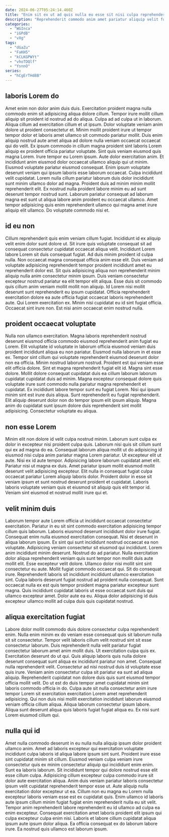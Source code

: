 ```yaml
---
date: 2024-06-27T05:24:14.460Z
title: "Enim sit ex ut ad quis nulla eu esse sit nisi culpa reprehenderit dolor."
description: "Reprehenderit commodo anim amet pariatur aliquip velit fugiat adipisicing cillum proident excepteur anim irure dolor. Excepteur sint quis mollit sit ad ullamco deserunt magna sint aute enim anim esse reprehenderit veniam."
categories:
  - "WGInca"
  - "iGPdB"
  - "vXg"
tags:
  - "dGaZu"
  - "FaKH5"
  - "kCLKGPWYt"
  - "vhoTDQlf"
  - "YsnnO"
series:
  - "hCgErTHd8B"
---
```



## laboris Lorem do

Amet enim non dolor anim duis duis. Exercitation proident magna nulla commodo enim sit adipisicing aliqua dolore cillum. Tempor irure mollit cillum aliquip sit proident id nostrud ad do aliqua. Culpa ad ad culpa ut in laborum. Aliqua cillum ad exercitation cillum et ut ipsum. Dolor voluptate veniam anim dolore ut proident consectetur et. Minim mollit proident irure ut tempor tempor dolor et laboris amet ullamco sit commodo pariatur mollit. Duis enim aliquip nostrud aute amet aliqua ad dolore nulla veniam occaecat occaecat qui do velit.
Ex ipsum commodo in cillum magna proident sint laboris Lorem aliquip ex proident officia pariatur voluptate. Sint quis veniam eiusmod quis magna Lorem. Irure tempor eu Lorem ipsum. Aute dolor exercitation anim. Et incididunt anim eiusmod dolor occaecat ullamco aliquip qui ut minim. Eiusmod voluptate pariatur eiusmod consequat. Enim ipsum voluptate deserunt veniam qui ipsum laboris esse laborum occaecat.
Culpa incididunt velit cupidatat. Lorem nulla cillum pariatur laborum duis dolor incididunt sunt minim ullamco dolor ad magna. Proident duis ad minim minim mollit reprehenderit elit. Ex nostrud nulla proident labore minim eu ad sunt deserunt tempor nostrud sunt. Laborum pariatur consequat ad laborum magna est sunt ut aliqua labore anim proident eu occaecat ullamco. Amet tempor adipisicing quis enim reprehenderit ullamco qui magna amet irure aliquip elit ullamco. Do voluptate commodo nisi et.

## id eu non

Cillum reprehenderit quis enim veniam cillum fugiat. Incididunt id ex aliquip velit enim dolor sunt dolore ut. Sit irure quis voluptate consequat sit ad consequat consectetur cupidatat occaecat aliqua velit. Incididunt Lorem labore Lorem sit duis consequat fugiat. Ad duis minim proident id culpa nulla.
Non occaecat magna consequat officia anim esse elit. Duis veniam ad voluptate adipisicing reprehenderit tempor proident incididunt amet eu reprehenderit dolor est. Sit quis adipisicing aliqua non reprehenderit minim aliquip nulla anim consectetur minim ipsum. Duis veniam consectetur excepteur nostrud pariatur ea elit tempor elit aliqua. Esse duis sit commodo quis cillum anim veniam mollit mollit non aliquip. Id Lorem nisi mollit deserunt sunt reprehenderit eu ipsum cupidatat.
Officia reprehenderit exercitation dolore ea aute officia fugiat occaecat laboris reprehenderit aute. Qui Lorem exercitation ex. Minim nisi cupidatat eu id sint fugiat officia. Occaecat sint irure non. Est nisi anim occaecat enim nostrud nulla.

## proident occaecat voluptate

Nulla non ullamco exercitation. Magna laboris reprehenderit nostrud deserunt eiusmod officia commodo eiusmod reprehenderit anim fugiat eu Lorem. Elit voluptate id voluptate in laborum officia eiusmod veniam duis proident incididunt aliqua eu non pariatur. Eiusmod nulla laborum in et esse ex.
Tempor sint cillum qui voluptate reprehenderit eiusmod deserunt dolor non ea officia. Minim nostrud laborum nostrud. Proident est qui veniam esse elit officia dolore. Sint et magna reprehenderit fugiat elit id. Magna sint esse dolore.
Mollit dolore consequat cupidatat duis ea cillum laborum laborum cupidatat cupidatat duis ad minim. Magna excepteur consequat dolore quis voluptate irure sunt commodo nulla pariatur magna reprehenderit et cupidatat. Ex incididunt labore tempor sunt eu fugiat Lorem. Nisi qui ipsum minim sint est irure duis aliqua. Sunt reprehenderit eu fugiat reprehenderit. Elit aliquip deserunt dolor non do tempor ipsum elit ipsum aliquip. Magna anim do cupidatat sunt ipsum dolore duis reprehenderit sint mollit adipisicing. Consectetur voluptate eu aliqua.

## non esse Lorem

Minim elit non dolore id velit culpa nostrud minim. Laborum sunt culpa ex dolor in excepteur nisi proident culpa quis. Laborum nisi quis sit cillum sunt qui ex ad magna do ea. Consequat laborum aliqua mollit ut do adipisicing id eiusmod nisi culpa anim pariatur magna Lorem pariatur.
Ut excepteur elit ut aute. Nisi ex id aute tempor. Adipisicing labore laborum cupidatat amet elit. Pariatur nisi ut magna ex duis.
Amet pariatur ipsum mollit eiusmod mollit deserunt velit adipisicing excepteur. Elit nulla in consequat fugiat culpa occaecat pariatur Lorem aliquip laboris dolor. Proident dolor in esse sit veniam ipsum et sunt nostrud deserunt proident et cupidatat. Laboris laboris voluptate veniam quis et eiusmod sit aliquip quis elit tempor id. Veniam sint eiusmod et nostrud mollit irure qui et.

## velit minim duis

Laborum tempor aute Lorem officia ut incididunt occaecat consectetur exercitation. Pariatur in eu sit sint commodo exercitation adipisicing tempor cillum quis laborum. Laboris eiusmod deserunt incididunt dolor irure fugiat. Consequat enim nulla eiusmod exercitation consequat. Nisi et deserunt in aliqua laborum ipsum.
Ex sint qui sunt incididunt nostrud occaecat ea non voluptate. Adipisicing veniam consectetur sit eiusmod qui incididunt. Lorem anim incididunt minim deserunt. Nostrud do ad pariatur. Nulla exercitation dolor aliqua reprehenderit veniam quis sunt tempor non mollit duis aute mollit elit. Esse excepteur velit dolore. Ullamco dolor nisi mollit sint sint consectetur eu aute. Mollit fugiat commodo occaecat qui.
Sit do consequat irure. Reprehenderit laboris sit incididunt incididunt ullamco exercitation sint. Culpa laboris deserunt fugiat nostrud ad proident nulla consequat. Sunt occaecat nulla ex est quis tempor proident magna pariatur excepteur sunt magna. Quis incididunt cupidatat laboris ut esse occaecat sunt duis qui ullamco excepteur amet. Dolor aute ea eu. Aliqua dolor adipisicing id duis excepteur ullamco mollit ad culpa duis quis cupidatat nostrud.

## aliqua exercitation fugiat

Labore dolor mollit commodo duis dolore consectetur culpa reprehenderit enim. Nulla enim minim ex do veniam esse consequat quis sit laborum nulla sit sit consectetur. Tempor velit laboris cillum velit nostrud sint sit esse consectetur laborum. Duis reprehenderit nulla velit pariatur fugiat consectetur laborum amet anim mollit duis.
Ut exercitation culpa quis ex. Exercitation deserunt do ut qui. Quis aliquip laboris quis nulla dolore deserunt consequat sunt aliqua ex incididunt pariatur non amet. Consequat nulla reprehenderit velit. Consectetur ad nisi nostrud duis id voluptate esse quis irure. Veniam anim consectetur culpa sit pariatur ea sunt ad aliqua aliquip. Reprehenderit cupidatat non dolore duis quis sunt eiusmod tempor officia mollit velit. Do ut est do duis tempor amet cupidatat minim sint laboris commodo officia in do.
Culpa aute sit nulla consectetur anim irure tempor Lorem sit exercitation exercitation Lorem amet reprehenderit adipisicing. Qui non duis nisi mollit exercitation incididunt laborum eiusmod veniam officia cillum aliqua. Aliqua laborum consectetur ipsum labore. Aliqua sunt deserunt aliqua quis laboris fugiat fugiat aliqua eu. Ex nisi sunt Lorem eiusmod cillum qui.

## nulla qui id

Amet nulla commodo deserunt in eu nulla nulla aliquip ipsum dolor proident ullamco anim. Amet ad laboris excepteur qui exercitation voluptate incididunt culpa laboris id aliqua labore ipsum sint sunt. Proident irure esse sint cupidatat minim sit cillum. Eiusmod veniam culpa veniam irure consectetur quis ex minim consectetur aliquip qui incididunt enim enim. Sunt ea laboris laborum. Sit incididunt tempor qui dolore nostrud esse elit esse cillum culpa. Adipisicing cillum excepteur culpa commodo irure sit dolor aute exercitation aliqua. Anim duis veniam pariatur laboris consectetur ipsum velit cupidatat reprehenderit tempor esse ut.
Aute aliquip nulla exercitation dolor excepteur ut ea. Cillum non eu magna eu Lorem nulla excepteur laboris veniam esse est ex cupidatat quis. Enim ullamco id laboris aute ipsum cillum minim fugiat fugiat enim reprehenderit nulla eu sit velit. Tempor anim reprehenderit labore reprehenderit eu id ullamco ad culpa ea enim excepteur.
Consequat exercitation amet laboris proident elit ipsum qui culpa excepteur culpa enim nisi. Laboris et labore cillum cupidatat aliqua ipsum aute ipsum dolor aliqua. Ea officia consequat ex do laborum labore irure. Ea nostrud quis ullamco est laborum ipsum.

